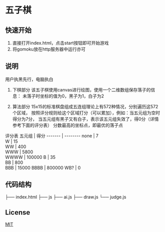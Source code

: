 # 五子棋
## 快速开始
1. 直接打开index.html，点击start按钮即可开始游戏
2.  将gomoku放在http服务器中运行亦可

## 说明
用户执黑先行，电脑执白
1. 下棋部分
该五子棋使用canvas进行绘图，使用一个二维数组保存落子的信息：
未落子时坐标的值为0，黑子为1，白子为2

2. 算法部分
15x15的标准棋盘组成五连组理论上有572种情况，分别遍历这572个区域，
按照评分规则给这个区域打分（可以累加），例如：当五元组为空时得分为7分，
当五元组有黑子又有白子，表示该五元组失效了，得0分（详情参考下面的评分表）
分数最高的坐标点，即最优的落子点

评分表
 五元组   |    得分 
 ------- | --------
 none      |    7     
 W         |    15    
 WW        |    400   
 WWW       |    5800  
 WWWW      |    100000
 B         |    35    
 BB        |    800   
 BBB       |    15000 
 BBBB      |    800000
 WB?       |    0     

## 代码结构

├── index.html
├── js
    ├── ai.js
    ├── draw.js
	└── judge.js

## License
[MIT](LICENSE)	
